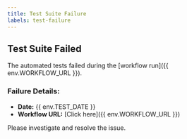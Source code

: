 ```yaml
---
title: Test Suite Failure
labels: test-failure
---
```


## Test Suite Failed
The automated tests failed during the [workflow run]({{ env.WORKFLOW_URL }}).

### Failure Details:
- **Date:** {{ env.TEST_DATE }}
- **Workflow URL:** [Click here]({{ env.WORKFLOW_URL }})

Please investigate and resolve the issue.